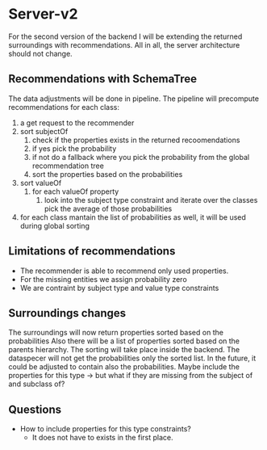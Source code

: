 # Server-v2

For the second version of the backend I will be extending the returned surroundings with recommendations.
All in all, the server architecture should not change.

## Recommendations with SchemaTree

The data adjustments will be done in pipeline.
The pipeline will precompute recommendations for each class:
  1. a get request to the recommender
  2. sort subjectOf
     1. check if the properties exists in the returned recoomendations
     2. if yes pick the probability
     3. if not do a fallback where you pick the probability from the global recommendation tree
     4. sort the properties based on the probabilities
  3. sort valueOf
     1. for each valueOf property
        1. look into the subject type constraint and iterate over the classes pick the average of those probabilities
  4. for each class mantain the list of probabilities as well, it will be used during global sorting

## Limitations of recommendations

- The recommender is able to recommend only used properties.
- For the missing entities we assign probability zero
- We are contraint by subject type and value type constraints

## Surroundings changes

The surroundings will now return properties sorted based on the probabilities
Also there will be a list of properties sorted based on the parents hierarchy.
The sorting will take place inside the backend.
The dataspecer will not get the probabilities only the sorted list.
In the future, it could be adjusted to contain also the probabilities.
Maybe include the properties for this type -> but what if they are missing from the subject of and subclass of?

## Questions

- How to include properties for this type constraints?
  - It does not have to exists in the first place.